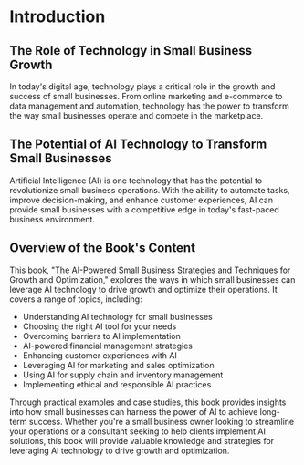 Introduction
=====================

The Role of Technology in Small Business Growth
-----------------------------------------------

In today's digital age, technology plays a critical role in the growth and success of small businesses. From online marketing and e-commerce to data management and automation, technology has the power to transform the way small businesses operate and compete in the marketplace.

The Potential of AI Technology to Transform Small Businesses
------------------------------------------------------------

Artificial Intelligence (AI) is one technology that has the potential to revolutionize small business operations. With the ability to automate tasks, improve decision-making, and enhance customer experiences, AI can provide small businesses with a competitive edge in today's fast-paced business environment.

Overview of the Book's Content
------------------------------

This book, "The AI-Powered Small Business Strategies and Techniques for Growth and Optimization," explores the ways in which small businesses can leverage AI technology to drive growth and optimize their operations. It covers a range of topics, including:

* Understanding AI technology for small businesses
* Choosing the right AI tool for your needs
* Overcoming barriers to AI implementation
* AI-powered financial management strategies
* Enhancing customer experiences with AI
* Leveraging AI for marketing and sales optimization
* Using AI for supply chain and inventory management
* Implementing ethical and responsible AI practices

Through practical examples and case studies, this book provides insights into how small businesses can harness the power of AI to achieve long-term success. Whether you're a small business owner looking to streamline your operations or a consultant seeking to help clients implement AI solutions, this book will provide valuable knowledge and strategies for leveraging AI technology to drive growth and optimization.
